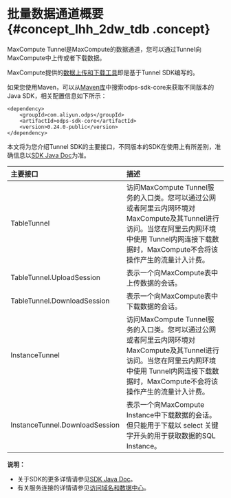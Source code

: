 # 批量数据通道概要 {#concept_lhh_2dw_tdb .concept}

MaxCompute Tunnel是MaxCompute的数据通道，您可以通过Tunnel向MaxCompute中上传或者下载数据。

MaxCompute提供的[数据上传和下载工具](../../../../../cn.zh-CN/工具及下载/客户端.md)即是基于Tunnel SDK编写的。

如果您使用Maven，可以从[Maven库](http://search.maven.org/)中搜索odps-sdk-core来获取不同版本的Java SDK，相关配置信息如下所示：

```
<dependency>
    <groupId>com.aliyun.odps</groupId>
    <artifactId>odps-sdk-core</artifactId>
    <version>0.24.0-public</version>
</dependency>
```

本文将为您介绍Tunnel SDK的主要接口，不同版本的SDK在使用上有所差别，准确信息以[SDK Java Doc](http://repo.aliyun.com/java-sdk-doc/?spm=5176.doc34614.2.4.j5zSFu)为准。

|主要接口|描述|
|:---|:-|
|TableTunnel|访问MaxCompute Tunnel服务的入口类。您可以通过公网或者阿里云内网环境对MaxCompute及其Tunnel进行访问。当您在阿里云内网环境中使用 Tunnel内网连接下载数据时，MaxCompute不会将该操作产生的流量计入计费。|
|TableTunnel.UploadSession|表示一个向MaxCompute表中上传数据的会话。|
|TableTunnel.DownloadSession|表示一个向MaxCompute表中下载数据的会话。|
|InstanceTunnel|访问MaxCompute Tunnel服务的入口类。您可以通过公网或者阿里云内网环境对MaxCompute及其Tunnel进行访问。当您在阿里云内网环境中使用 Tunnel内网连接下载数据时，MaxCompute不会将该操作产生的流量计入计费。|
|InstanceTunnel.DownloadSession|表示一个向MaxCompute Instance中下载数据的会话。但只能用于下载以 select 关键字开头的用于获取数据的SQL Instance。|

**说明：** 

-   关于SDK的更多详情请参见[SDK Java Doc](http://repo.aliyun.com/java-sdk-doc/)。
-   有关服务连接的详情请参见[访问域名和数据中心](../../../../../cn.zh-CN/准备工作/配置Endpoint.md)。

